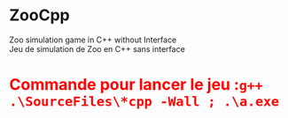 # ZooCpp
Zoo simulation game in C++ without Interface  
Jeu de simulation de Zoo en C++ sans interface

<h1 style="color:red">Commande pour lancer le jeu :<code>g++ .\SourceFiles\*cpp -Wall ; .\a.exe</code></h1>



